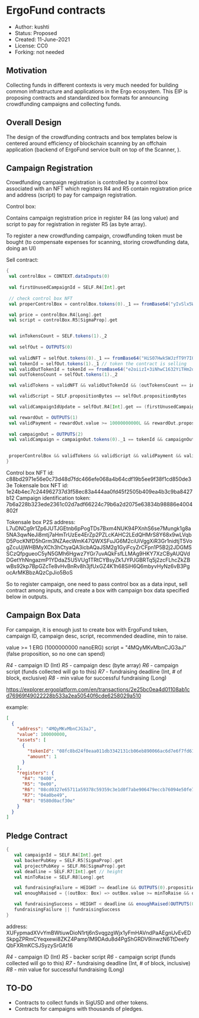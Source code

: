 # ErgoFund contracts

* Author: kushti
* Status: Proposed
* Created: 11-June-2021
* License: CC0
* Forking: not needed 

## Motivation 

Collecting funds in different contexts is very much needed for building common infrastructure and applications
 in the Ergo ecosystem. This EIP is proposing contracts and standardized box formats for announcing 
 crowdfunding campaigns and collecting funds.

## Overall Design

The design of the crowdfunding contracts and box templates below is centered around 
efficiency of blockchain scanning by an offchain application (backend of ErgoFund service built on top of the Scanner,
). 

## Campaign Registration

Crowdfunding campaign registration is controlled by a control box associated with an NFT which registers R4 and R5 
contain registration price and address (script) to pay for campaign registration.

Control box:

Contains campaign registration price in register R4 (as long value) and script to pay for registration in register R5 
(as byte array).

To register a new crowdfunding campaign, crowdfunding token must be bought (to compensate expenses for scanning, 
storing crowdfunding data, doing an UI) 

Sell contract:

```scala
{
 val controlBox = CONTEXT.dataInputs(0)
 
 val firstUnusedCampaignId = SELF.R4[Int].get
 
 // check control box NFT
 val properControlBox = controlBox.tokens(0)._1 == fromBase64("yIvSlx5W4Mc9SNf9xGbv4GiktkzfGbXunzjxzYUN4z4=")

 val price = controlBox.R4[Long].get 
 val script = controlBox.R5[SigmaProp].get


 val inTokensCount = SELF.tokens(1)._2
 
 val selfOut = OUTPUTS(0)
 
 val validNFT = selfOut.tokens(0)._1 == fromBase64("HiS07HwkSWJzfT9Y7IOkRKoP1F8lBbQJ6ks8m6hCexI=") 
 val tokenId = selfOut.tokens(1)._1 // token the contract is selling
 val validOutTokenId = tokenId == fromBase64("e2oiizI+3iNhwC1632YiTHm2otIHXmODS5iIbkAEgC8=") 
 val outTokensCount = selfOut.tokens(1)._2

 val validTokens = validNFT && validOutTokenId && (outTokensCount == inTokensCount - 1)

 val validScript = SELF.propositionBytes == selfOut.propositionBytes

 val validCampaignIdUpdate = selfOut.R4[Int].get == (firstUnusedCampaignId + 1)

 val rewardOut = OUTPUTS(1) 
 val validPayment = rewardOut.value >= 10000000000L && rewardOut.propositionBytes == script.propBytes
 
 val campaignOut = OUTPUTS(2)
 val validCampaign = campaignOut.tokens(0)._1 == tokenId && campaignOut.R4[Int].get == firstUnusedCampaignId
 

 properControlBox && validTokens && validScript && validPayment && validCampaignIdUpdate && validCampaign
}
```


Control box NFT id: c88bd2971e56e0c73d48d7fdc466efe068a4b64cdf19b5ee9f38f1cd850de33e
Tokensale box NFT id: 1e24b4ec7c244962737d3f58ec83a444aa0fd45f2505b409ea4b3c9ba8427b12
Campaign identification token: 7b6a228b323ede2361c02d7adf66224c79b6a2d2075e63834b98886e4004802f

Tokensale box P2S address: L7uDNCg9r1Zp6JUTJGEtnb6pPogTDs7Bxm4NUK94PXnhS6se7Mungk1g8a5NA3qwNeJi8mtj7aHmTrUzEe4ErZp2PZLcKAHC2LEdQHMrS8Y68x9wLVqbD5PocKNfD5hGrm3NZAecWmK47QWXSFuJG6M2ciUiVggXiR3Gr1nidtjT5VogZcuUjWHBMyXCh3hCtyaQA3icbAQaJSM2g1GyiFcyZrCFpn1P5B2j2JDGMSSCzQfpgueoC5yN5GMh6Hgwz7YGr7uvAQkFsfLLMAg9HKY7XzCByAUQVdDGetYhNngazmP1YDdaZ5U5VUg1TRtCYBsyZk1JYPJGBRTq5j2zcFLhcZkZBwBs92kp7BpGZcTe8vHvBnRv8h3jfUxGZ4K1h68SiH6Q6mbyvHyNz6vB3PgocArMKBbzAQzCpJio5BoS

So to register campaign, one need to pass control box as a data input, sell contract among inputs, and create a box with 
campaign box data specified below in outputs.

## Campaign Box Data

For campaign, it is enough just to create box with ErgoFund token, campaign ID, campaign desc, script, recommended deadline, min to raise.

value >= 1 ERG (1000000000 nanoERG)
script = "4MQyMKvMbnCJG3aJ" (false proposition, so no one can spend)

*R4* - campaign ID (Int)
*R5* - campaign desc (byte array)
*R6* - campaign script (funds collected will go to this)
*R7* - fundraising deadline (Int, # of block, exclusive) 
*R8* - min value for successful fundraising (Long)  

https://explorer.ergoplatform.com/en/transactions/2e25bc0ea4d01108ab1cd76969f49022228b533a2ea50540f6cde6258029a510


example:

```json
[
  {
    "address": "4MQyMKvMbnCJG3aJ",
    "value": 100000000,
    "assets": [
      {
        "tokenId": "08fc8bd24f0eaa011db3342131cb06eb890066ac6d7e6f7fd61fcdd138bd1e2c",
        "amount": 1
      }
    ],
    "registers": {
      "R4": "0400",
      "R5": "0e00",
      "R6": "08cd0327e65711a59378c59359c3e1d0f7abe906479eccb76094e50fe79d743ccc15e6",
      "R7": "04a0be49",
      "R8": "0580d0acf30e"
    }
  }
]
```

## Pledge Contract

```scala
{
   val campaignId = SELF.R4[Int].get
   val backerPubKey = SELF.R5[SigmaProp].get
   val projectPubKey = SELF.R6[SigmaProp].get
   val deadline = SELF.R7[Int].get // height
   val minToRaise = SELF.R8[Long].get

   val fundraisingFailure = HEIGHT >= deadline && OUTPUTS(0).propositionBytes == backerPubKey.propBytes && OUTPUTS(0).value >= SELF.value 
   val enoughRaised = {(outBox: Box) => outBox.value >= minToRaise && outBox.propositionBytes == projectPubKey.propBytes && outBox.R4[Int].get == campaignId}

   val fundraisingSuccess = HEIGHT < deadline && enoughRaised(OUTPUTS(0))
   fundraisingFailure || fundraisingSuccess
}
```

address: XUFypmadXVvYmBWtiuwDioN1rtj6nSvqgzgWjx1yFmHAVndPaAEgnUvEvEDSkpgZPRmCYeqxewi8ZKZ4Pamp1M9DAdu8d4PgShGRDV9inwzN6TtDeefyQbFXRmKCSJSyzySrGAt16 

*R4* - campaign ID (Int)
*R5* - backer script
*R6* - campaign script (funds collected will go to this)
*R7* - fundraising deadline (Int, # of block, inclusive) 
*R8* - min value for successful fundraising (Long)


## TO-DO

* Contracts to collect funds in SigUSD and other tokens.  
* Contracts for campaigns with thousands of pledges.